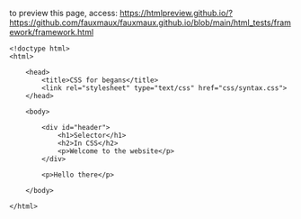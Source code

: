 
to preview this page, access: https://htmlpreview.github.io/?https://github.com/fauxmaux/fauxmaux.github.io/blob/main/html_tests/framework/framework.html

```
<!doctype html>
<html>

    <head>
        <title>CSS for begans</title>
        <link rel="stylesheet" type="text/css" href="css/syntax.css">
    </head>
    
    <body>
    
        <div id="header">
            <h1>Selector</h1>
            <h2>In CSS</h2>
            <p>Welcome to the website</p>
        </div>
        
        <p>Hello there</p>

    </body>

</html>

```
